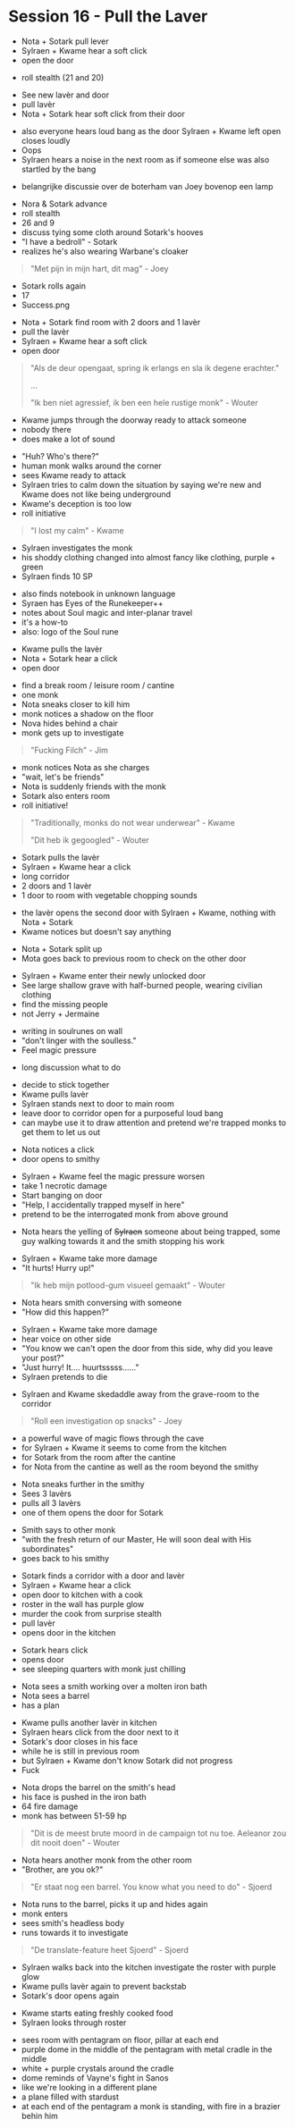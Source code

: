 # Session 16 - Pull the Laver

- Nota + Sotark pull lever
- Sylraen + Kwame hear a soft click
- open the door

+ roll stealth (21 and 20)

- See new lavèr and door
- pull lavèr
- Nota + Sotark hear soft click from their door

+ also everyone hears loud bang as the door Sylraen + Kwame left open closes loudly
+ Oops
+ Sylraen hears a noise in the next room as if someone else was also startled by the bang

- belangrijke discussie over de boterham van Joey bovenop een lamp

+ Nora & Sotark advance
+ roll stealth
+ 26 and 9
+ discuss tying some cloth around Sotark's hooves
+ "I have a bedroll" - Sotark
+ realizes he's also wearing Warbane's cloaker

> "Met pijn in mijn hart, dit mag" - Joey

- Sotark rolls again
- 17
- Success.png

+ Nota + Sotark find room with 2 doors and 1 lavèr
+ pull the lavèr
+ Sylraen + Kwame hear a soft click
+ open door

> "Als de deur opengaat, spring ik erlangs en sla ik degene erachter."
>
> ...
>
> "Ik ben niet agressief, ik ben een hele rustige monk" - Wouter

- Kwame jumps through the doorway ready to attack someone
- nobody there
- does make a lot of sound

+ "Huh? Who's there?"
+ human monk walks around the corner
+ sees Kwame ready to attack
+ Sylraen tries to calm down the situation by saying we're new and Kwame does not like being underground
+ Kwame's deception is too low
+ roll initiative

> "I lost my calm" - Kwame

- Sylraen investigates the monk
- his shoddy clothing changed into almost fancy like clothing, purple + green
- Sylraen finds 10 SP

+ also finds notebook in unknown language
+ Syraen has Eyes of the Runekeeper++
+ notes about Soul magic and inter-planar travel
+ it's a how-to
+ also: logo of the Soul rune

- Kwame pulls the lavèr
- Nota + Sotark hear a click
- open door

+ find a break room / leisure room / cantine
+ one monk
+ Nota sneaks closer to kill him
+ monk notices a shadow on the floor
+ Nova hides behind a chair
+ monk gets up to investigate

> "Fucking Filch" - Jim

- monk notices Nota as she charges
- "wait, let's be friends"
- Nota is suddenly friends with the monk
- Sotark also enters room
- roll initiative!

> "Traditionally, monks do not wear underwear" - Kwame
>
> "Dit heb ik gegoogled" - Wouter

- Sotark pulls the lavèr
- Sylraen + Kwame hear a click
- long corridor
- 2 doors and 1 lavèr
- 1 door to room with vegetable chopping sounds

+ the lavèr opens the second door with Sylraen + Kwame, nothing with Nota + Sotark
+ Kwame notices but doesn't say anything

- Nota + Sotark split up
- Mota goes back to previous room to check on the other door

+ Sylraen + Kwame enter their newly unlocked door
+ See large shallow grave with half-burned people, wearing civilian clothing
+ find the missing people
+ not Jerry + Jermaine

- writing in soulrunes on wall
- "don't linger with the soulless."
- Feel magic pressure

+ long discussion what to do

- decide to stick together
- Kwame pulls lavèr
- Sylraen stands next to door to main room
- leave door to corridor open for a purposeful loud bang
- can maybe use it to draw attention and pretend we're trapped monks to get them to let us out

+ Nota notices a click
+ door opens to smithy

- Sylraen + Kwame feel the magic pressure worsen
- take 1 necrotic damage
- Start banging on door
- "Help, I accidentally trapped myself in here"
- pretend to be the interrogated monk from above ground

+ Nota hears the yelling of ~~Sylraen~~ someone about being trapped, some guy walking towards it and the smith stopping his work

- Sylraen + Kwame take more damage
- "It hurts! Hurry up!"

> "Ik heb mijn potlood-gum visueel gemaakt" - Wouter

- Nota hears smith conversing with someone
- "How did this happen?"

+ Sylraen + Kwame take more damage
+ hear voice on other side
+ "You know we can't open the door from this side, why did you leave your post?"
+ "Just hurry! It.... huurtsssss......"
+ Sylraen pretends to die

- Sylraen and Kwame skedaddle away from the grave-room to the corridor

> "Roll een investigation op snacks" - Joey

- a powerful wave of magic flows through the cave
- for Sylraen + Kwame it seems to come from the kitchen
- for Sotark from the room after the cantine
- for Nota from the cantine as well as the room beyond the smithy

+ Nota sneaks further in the smithy
+ Sees 3 lavèrs
+ pulls all 3 lavèrs
+ one of them opens the door for Sotark

- Smith says to other monk
- "with the fresh return of our Master, He will soon deal with His subordinates"
- goes back to his smithy

+ Sotark finds a corridor with a door and lavèr
+ Sylraen + Kwame hear a click
+ open door to kitchen with a cook
+ roster in the wall has purple glow
+ murder the cook from surprise stealth
+ pull lavèr
+ opens door in the kitchen

- Sotark hears click
- opens door
- see sleeping quarters with monk just chilling

+ Nota sees a smith working over a molten iron bath
+ Nota sees a barrel
+ has a plan

- Kwame pulls another lavèr in kitchen
- Sylraen hears click from the door next to it
- Sotark's door closes in his face
- while he is still in previous room
- but Sylraen + Kwame don't know Sotark did not progress
- Fuck

+ Nota drops the barrel on the smith's head
+ his face is pushed in the iron bath
+ 64 fire damage
+ monk has between 51-59 hp

> "Dit is de meest brute moord in de campaign tot nu toe. Aeleanor zou dit nooit doen" - Wouter

- Nota hears another monk from the other room
- "Brother, are you ok?"

> "Er staat nog een barrel. You know what you need to do" - Sjoerd

- Nota runs to the barrel, picks it up and hides again
- monk enters
- sees smith's headless body
- runs towards it to investigate

> "De translate-feature heet Sjoerd" - Sjoerd

- Sylraen walks back into the kitchen investigate the roster with purple glow
- Kwame pulls lavèr again to prevent backstab
- Sotark's door opens again

+ Kwame starts eating freshly cooked food
+ Sylraen looks through roster

- sees room with pentagram on floor, pillar at each end
- purple dome in the middle of the pentagram with metal cradle in the middle
- white + purple crystals around the cradle
- dome reminds of Vayne's fight in Sanos
- like we're looking in a different plane
- a plane filled with stardust
- at each end of the pentagram a monk is standing, with fire in a brazier behin him
